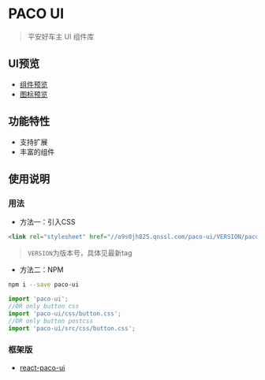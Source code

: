 # PACO UI

> 平安好车主 UI 组件库

## UI预览

- [组件预览](https://jackong.github.io/react-paco-ui)
- [图标预览](https://jackong.github.io/paco-ui)

## 功能特性

- 支持扩展
- 丰富的组件

## 使用说明

### 用法

- 方法一：引入CSS

```html
<link rel="stylesheet" href="//o9s0jh825.qnssl.com/paco-ui/VERSION/paco-ui.min.css" charset="utf-8">
```

> `VERSION`为版本号，具体见最新tag

- 方法二：NPM

```bash
npm i --save paco-ui
```

```js
import 'paco-ui';
//OR only button css
import 'paco-ui/css/button.css';
//OR only button postcss
import 'paco-ui/src/css/button.css';
```

### 框架版

- [react-paco-ui](https://github.com/Jackong/react-paco-ui)
